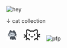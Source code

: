![hey](https://user-images.githubusercontent.com/58103738/120887796-686b2600-c5e4-11eb-833a-8206d3ffa6c8.png)

↓ cat collection

<a><img height="30" alt="pfp" src="https://raw.githubusercontent.com/hexa-one/hexa-one/main/badges/src/mona-loading/mona-loading-dark.gif" /></a>&nbsp;&nbsp;&nbsp;&nbsp;<a><img height="30" alt="pfp" src="https://raw.githubusercontent.com/hexa-one/hexa-one/main/badges/src/github-darkmode-cat/github-darkmode-cat-single.svg" /></a>&nbsp;&nbsp;&nbsp;&nbsp;<a><img height="30" alt="pfp" src="https://user-images.githubusercontent.com/58103738/140402555-ed8f28b4-a0f2-4cbf-8c80-ebd8c6b54411.png" /></a>
